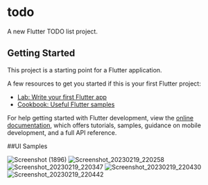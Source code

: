 # todo

A new Flutter TODO list project.

## Getting Started

This project is a starting point for a Flutter application.

A few resources to get you started if this is your first Flutter project:

- [Lab: Write your first Flutter app](https://docs.flutter.dev/get-started/codelab)
- [Cookbook: Useful Flutter samples](https://docs.flutter.dev/cookbook)

For help getting started with Flutter development, view the
[online documentation](https://docs.flutter.dev/), which offers tutorials,
samples, guidance on mobile development, and a full API reference.

##UI Samples

![Screenshot (1896)](https://user-images.githubusercontent.com/34849972/219962017-fdd4eeb9-6c24-4b0c-9f43-835746966c66.png)
![Screenshot_20230219_220258](https://user-images.githubusercontent.com/34849972/219962041-63785398-6694-4c35-8020-4acacb8947e5.png)
![Screenshot_20230219_220347](https://user-images.githubusercontent.com/34849972/219962045-8a26d5bf-c7b8-4dc9-ae46-aa8a89e7874f.png)
![Screenshot_20230219_220430](https://user-images.githubusercontent.com/34849972/219962048-db2e1484-e29a-493f-b28a-4552645fc43b.png)
![Screenshot_20230219_220442](https://user-images.githubusercontent.com/34849972/219962051-73deb94a-c469-40a8-9da0-f0191ebcbfd9.png)

